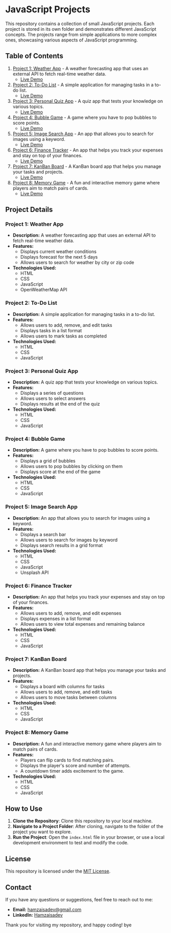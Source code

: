 # JavaScript Projects

This repository contains a collection of small JavaScript projects. Each project is stored in its own folder and demonstrates different JavaScript concepts. The projects range from simple applications to more complex ones, showcasing various aspects of JavaScript programming.

## Table of Contents

1. [Project 1: Weather App](https://github.com/HamzaIsaDev/Project-1-Weather_App) - A weather forecasting app that uses an external API to fetch real-time weather data.
   - [Live Demo](https://hamzaisadev.github.io/Java-Script-Projects/Project-1-Weather_App)
2. [Project 2: To-Do List](https://github.com/HamzaIsaDev/Project-2-To_Do_List) - A simple application for managing tasks in a to-do list.
   - [Live Demo](https://hamzaisadev.github.io/Java-Script-Projects/Project-2-To_Do_List)
3. [Project 3: Personal Quiz App](https://github.com/HamzaIsaDev/Project-3-Personal-Quiz-App) - A quiz app that tests your knowledge on various topics.
   - [Live Demo](https://hamzaisadev.github.io/Java-Script-Projects/Project-3-Personal-Quiz-App)
4. [Project 4: Bubble Game](https://github.com/HamzaIsaDev/Project-4-Bubble-Game) - A game where you have to pop bubbles to score points.
   - [Live Demo](https://hamzaisadev.github.io/Java-Script-Projects/Project-4-Bubble-Game)
5. [Project 5: Image Search App](https://github.com/HamzaIsaDev/Project-5-Image-Search-app) - An app that allows you to search for images using a keyword.
   - [Live Demo](https://hamzaisadev.github.io/Java-Script-Projects/Project-5-Image-Search-app)
6. [Project 6: Finance Tracker](https://github.com/HamzaIsaDev/Project-6-Finance-Tracker) - An app that helps you track your expenses and stay on top of your finances.
   - [Live Demo](https://hamzaisadev.github.io/Java-Script-Projects/Project-6-Finance-Tracker)
7. [Project 7: KanBan Board](https://github.com/HamzaIsaDev/Project-7-kanBan-Board) - A KanBan board app that helps you manage your tasks and projects.
   - [Live Demo](https://hamzaisadev.github.io/Java-Script-Projects/Project-7-kanBan-Board)
8. [Project 8: Memory Game](https://github.com/HamzaIsaDev/Project-8-Memory-Game) - A fun and interactive memory game where players aim to match pairs of cards.
   - [Live Demo](https://hamzaisadev.github.io/Java-Script-Projects/Project-8-Memory-Game)

## Project Details

### Project 1: Weather App

- **Description:** A weather forecasting app that uses an external API to fetch real-time weather data.
- **Features:**
  - Displays current weather conditions
  - Displays forecast for the next 5 days
  - Allows users to search for weather by city or zip code
- **Technologies Used:**
  - HTML
  - CSS
  - JavaScript
  - OpenWeatherMap API

### Project 2: To-Do List

- **Description:** A simple application for managing tasks in a to-do list.
- **Features:**
  - Allows users to add, remove, and edit tasks
  - Displays tasks in a list format
  - Allows users to mark tasks as completed
- **Technologies Used:**
  - HTML
  - CSS
  - JavaScript

### Project 3: Personal Quiz App

- **Description:** A quiz app that tests your knowledge on various topics.
- **Features:**
  - Displays a series of questions
  - Allows users to select answers
  - Displays results at the end of the quiz
- **Technologies Used:**
  - HTML
  - CSS
  - JavaScript

### Project 4: Bubble Game

- **Description:** A game where you have to pop bubbles to score points.
- **Features:**
  - Displays a grid of bubbles
  - Allows users to pop bubbles by clicking on them
  - Displays score at the end of the game
- **Technologies Used:**
  - HTML
  - CSS
  - JavaScript

### Project 5: Image Search App

- **Description:** An app that allows you to search for images using a keyword.
- **Features:**
  - Displays a search bar
  - Allows users to search for images by keyword
  - Displays search results in a grid format
- **Technologies Used:**
  - HTML
  - CSS
  - JavaScript
  - Unsplash API

### Project 6: Finance Tracker

- **Description:** An app that helps you track your expenses and stay on top of your finances.
- **Features:**
  - Allows users to add, remove, and edit expenses
  - Displays expenses in a list format
  - Allows users to view total expenses and remaining balance
- **Technologies Used:**
  - HTML
  - CSS
  - JavaScript

### Project 7: KanBan Board

- **Description:** A KanBan board app that helps you manage your tasks and projects.
- **Features:**
  - Displays a board with columns for tasks
  - Allows users to add, remove, and edit tasks
  - Allows users to move tasks between columns
- **Technologies Used:**
  - HTML
  - CSS
  - JavaScript

### Project 8: Memory Game

- **Description:** A fun and interactive memory game where players aim to match pairs of cards.
- **Features:**
  - Players can flip cards to find matching pairs.
  - Displays the player's score and number of attempts.
  - A countdown timer adds excitement to the game.
- **Technologies Used:**
  - HTML
  - CSS
  - JavaScript

## How to Use

1. **Clone the Repository**: Clone this repository to your local machine.
2. **Navigate to a Project Folder**: After cloning, navigate to the folder of the project you want to explore.
3. **Run the Project**: Open the `index.html` file in your browser, or use a local development environment to test and modify the code.

## License

This repository is licensed under the [MIT License](./LICENSE).

## Contact

If you have any questions or suggestions, feel free to reach out to me:

- **Email:** [hamzaisadev@gmail.com](mailto:hamzaisadev@gmail.com)
- **LinkedIn:** [Hamzaisadev](https://www.linkedin.com/in/hamzaisadev/)

Thank you for visiting my repository, and happy coding!
 bye
